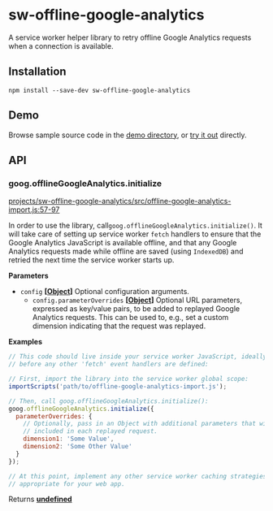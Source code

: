 # sw-offline-google-analytics

A service worker helper library to retry offline Google Analytics requests when a connection is available.

## Installation

`npm install --save-dev sw-offline-google-analytics`

## Demo

Browse sample source code in the [demo directory](https://github.com/GoogleChrome/sw-helpers/tree/master/projects/sw-offline-google-analytics/demo), or
[try it out](https://googlechrome.github.io/sw-helpers/sw-offline-google-analytics/demo/) directly.

## API

### goog.offlineGoogleAnalytics.initialize

[projects/sw-offline-google-analytics/src/offline-google-analytics-import.js:57-97](https://github.com/GoogleChrome/sw-helpers/blob/ad8545442f0f6238b43a84cef79b90124bd83cfd/projects/sw-offline-google-analytics/src/offline-google-analytics-import.js#L57-L97 "Source code on GitHub")

In order to use the library, call`goog.offlineGoogleAnalytics.initialize()`.
It will take care of setting up service worker `fetch` handlers to ensure
that the Google Analytics JavaScript is available offline, and that any
Google Analytics requests made while offline are saved (using `IndexedDB`)
and retried the next time the service worker starts up.

**Parameters**

-   `config` **\[[Object](https://developer.mozilla.org/en-US/docs/Web/JavaScript/Reference/Global_Objects/Object)]** Optional configuration arguments.
    -   `config.parameterOverrides` **\[[Object](https://developer.mozilla.org/en-US/docs/Web/JavaScript/Reference/Global_Objects/Object)]** Optional URL parameters, expressed
                         as key/value pairs, to be added to replayed Google Analytics
                         requests. This can be used to, e.g., set a custom dimension
                         indicating that the request was replayed.

**Examples**

```javascript
// This code should live inside your service worker JavaScript, ideally
// before any other 'fetch' event handlers are defined:

// First, import the library into the service worker global scope:
importScripts('path/to/offline-google-analytics-import.js');

// Then, call goog.offlineGoogleAnalytics.initialize():
goog.offlineGoogleAnalytics.initialize({
  parameterOverrides: {
    // Optionally, pass in an Object with additional parameters that will be
    // included in each replayed request.
    dimension1: 'Some Value',
    dimension2: 'Some Other Value'
  }
});

// At this point, implement any other service worker caching strategies
// appropriate for your web app.
```

Returns **[undefined](https://developer.mozilla.org/en-US/docs/Web/JavaScript/Reference/Global_Objects/undefined)** 
